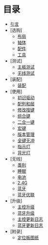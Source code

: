 # 目录

* [引言](README.md)
* [选购]
	* [布局](选购/布局.md)
	* [轴体](选购/轴体.md)
	* [配件](选购/配件.md)	
	* [工具](选购/工具.md)	
* [测试]
	* [主板测试](测试/主板测试.md)
	* [无线测试](测试/无线测试.md)
* [装配]
	* [装配](装配/装配.md)
* [使用]
	* [初识驱动](使用/初识驱动.md)
	* [配列和层](使用/配列和层.md)
	* [修改按键](使用/配列操作.md)
	* [组合键](使用/组合键.md)
	* [二合一键](使用/二合一键.md)
	* [宏键](使用/宏键.md)
	* [版本管理](使用/版本管理.md)
	* [全键无冲](使用/全键无冲.md)
	* [指示灯](使用/指示灯.md)
	* [背光灯](使用/背光灯.md)
* [无线]
	* [类别](无线/类别.md)	
	* [睡眠](无线/睡眠.md)
	* [电池](无线/电池.md)
	* [2.4G](无线/2.4G.md)
	* [蓝牙](无线/蓝牙.md)
	* [蓝牙优联](无线/蓝牙&优联.md)
* [升级]
	* [主控升级](升级/主控升级.md)
	* [蓝牙升级](升级/蓝牙升级.md)
	* [主控更新日志](升级/主控更新日志.md)
	* [蓝牙更新日志](升级/蓝牙更新日志.md)
* [附录]
	* [定位板图纸](附录/定位板图纸.md)


